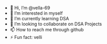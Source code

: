 - 👋 Hi, I’m @vella-69
- 👀 I’m interested in myself
- 🌱 I’m currently learning DSA 
- 💞️ I’m looking to collaborate on DSA Projects
- 📫 How to reach me through github
- ⚡ Fun fact: velli

<!---
vella-69/vella-69 is a ✨ special ✨ repository because its `README.md` (this file) appears on your GitHub profile.
You can click the Preview link to take a look at your changes.
--->
